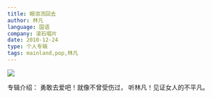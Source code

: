 ```yaml
---
title: 眼泪流回去
author: 林凡
language: 国语
company: 滚石唱片
date: 2010-12-24
type: 个人专辑
tags: mainland,pop,林凡
---
```


![](/images/tears-back.jpg)

专辑介绍：
勇敢去爱吧！就像不曾受伤过，
听林凡！见证女人的不平凡。
